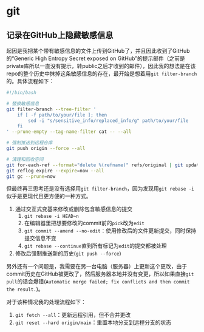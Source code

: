 # git

## 记录在GitHub上隐藏敏感信息

起因是我把某个带有敏感信息的文件上传到GitHub了，并且因此收到了GitHub的“Generic High Entropy Secret exposed on GitHub”的提示邮件（之前是private库所以一直没有提示，转public之后才收到的邮件），因此我的想法是在该repo的整个历史中抹掉这条敏感信息的存在，最开始是想着用`git filter-branch`的。具体流程如下：

```bash
#!/bin/bash

# 替换敏感信息
git filter-branch --tree-filter '
    if [ -f path/to/your/file ]; then
        sed -i "s/sensitive_info/replaced_info/g" path/to/your/file
    fi
' --prune-empty --tag-name-filter cat -- --all

# 强制推送到远程仓库
git push origin --force --all

# 清理和回收空间
git for-each-ref --format="delete %(refname)" refs/original | git update-ref --stdin
git reflog expire --expire=now --all
git gc --prune=now
```

但最终再三思考还是没有选择用`git filter-branch`，因为发现用`git rebase -i`似乎是更现代且更方便的一种方式。

1. 通过交互式变基来修改或删除包含敏感信息的提交
   1. `git rebase -i HEAD~n`
   2. 在编辑器里把想要修改的commit前的`pick`改为`edit`
   3. `git commit --amend --no-edit`：使用修改后的文件更新提交，同时保持提交信息不变
   4. `git rebase --continue`直到所有标记为`edit`的提交都被处理
2. 修改后强制推送新的历史(`git push --force`)

另外还有一个问题是，我需要在另一台电脑（服务器）上更新这个更改，由于commit历史在GitHub被更改了，然后服务器本地并没有变更，所以如果直接`git pull`的话会爆错(`Automatic merge failed; fix conflicts and then commit the result.`)。

对于该种情况我的处理流程如下：

1. `git fetch --all`：更新远程引用，但不合并更改
2. `git reset --hard origin/main`：重置本地分支到远程分支的状态
